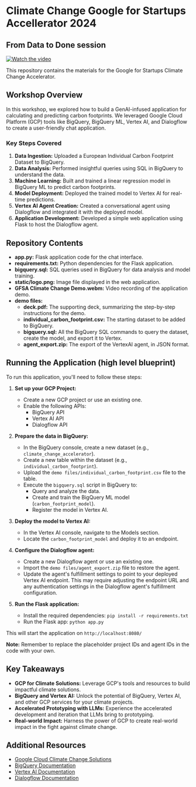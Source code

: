 # Climate Change Google for Startups Accellerator 2024
## From Data to Done session

[![Watch the video](https://img.youtube.com/vi/0F9lUnpqyNk/maxresdefault.jpg)](https://www.youtube.com/watch?v=0F9lUnpqyNk)

This repository contains the materials for the Google for Startups Climate Change Accelerator.

## Workshop Overview

In this workshop, we explored how to build a GenAI-infused application for calculating and predicting carbon footprints. We leveraged Google Cloud Platform (GCP) tools like BigQuery, BigQuery ML, Vertex AI, and Dialogflow to create a user-friendly chat application.

### Key Steps Covered

1. **Data Ingestion:** Uploaded a European Individual Carbon Footprint Dataset to BigQuery. 
2. **Data Analysis:** Performed insightful queries using SQL in BigQuery to understand the data. 
3. **Machine Learning:** Built and trained a linear regression model in BigQuery ML to predict carbon footprints. 
4. **Model Deployment:** Deployed the trained model to Vertex AI for real-time predictions. 
5. **Vertex AI Agent Creation:** Created a conversational agent using Dialogflow and integrated it with the deployed model. 
6. **Application Development:** Developed a simple web application using Flask to host the Dialogflow agent.

## Repository Contents

* **app.py:** Flask application code for the chat interface.
* **requirements.txt:** Python dependencies for the Flask application.
* **bigquery.sql:** SQL queries used in BigQuery for data analysis and model training.
* **static/logo.png:** Image file displayed in the web application.
* **GFSA Climate Change Demo.webm:** Video recording of the application demo.
* **demo files:**
    * **deck.pdf:** The supporting deck, summarizing the step-by-step instructions for the demo. 
    * **individual_carbon_footprint.csv:** The starting dataset to be added to BigQuery.
    * **bigquery.sql:**  All the BigQuery SQL commands to query the dataset, create the model, and export it to Vertex.
    * **agent_export.zip:** The export of the VertexAI agent, in JSON format.


## Running the Application (high level blueprint)

To run this application, you'll need to follow these steps:

1. **Set up your GCP Project:**
    * Create a new GCP project or use an existing one.
    * Enable the following APIs:
        * BigQuery API
        * Vertex AI API
        * Dialogflow API

2. **Prepare the data in BigQuery:**
    * In the BigQuery console, create a new dataset (e.g., `climate_change_accelerator`).
    * Create a new table within the dataset (e.g., `individual_carbon_footprint`).
    * Upload the `demo files/individual_carbon_footprint.csv` file to the table.
    * Execute the `bigquery.sql` script in BigQuery to:
        * Query and analyze the data.
        * Create and train the BigQuery ML model (`carbon_footprint_model`).
        * Register the model in Vertex AI.

3. **Deploy the model to Vertex AI:**
    * In the Vertex AI console, navigate to the Models section.
    * Locate the `carbon_footprint_model` and deploy it to an endpoint.

4. **Configure the Dialogflow agent:**
    * Create a new Dialogflow agent or use an existing one.
    * Import the `demo files/agent_export.zip` file to restore the agent.
    * Update the agent's fulfillment settings to point to your deployed Vertex AI endpoint. This may require adjusting the endpoint URL and any authentication settings in the Dialogflow agent's fulfillment configuration.

5. **Run the Flask application:**
    * Install the required dependencies: `pip install -r requirements.txt`
    * Run the Flask app: `python app.py`

This will start the application on `http://localhost:8080/`

**Note:**  Remember to replace the placeholder project IDs and agent IDs in the code with your own.

## Key Takeaways

* **GCP for Climate Solutions:** Leverage GCP's tools and resources to build impactful climate solutions.
* **BigQuery and Vertex AI:** Unlock the potential of BigQuery, Vertex AI, and other GCP services for your climate projects.
* **Accelerated Prototyping with LLMs:** Experience the accelerated development and iteration that LLMs bring to prototyping.
* **Real-world Impact:** Harness the power of GCP to create real-world impact in the fight against climate change.

## Additional Resources

* [Google Cloud Climate Change Solutions](https://cloud.google.com/sustainability)
* [BigQuery Documentation](https://cloud.google.com/bigquery/docs)
* [Vertex AI Documentation](https://cloud.google.com/vertex-ai/docs)
* [Dialogflow Documentation](https://cloud.google.com/dialogflow/docs)

